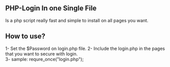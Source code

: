 PHP-Login In one Single File
---------

Is a php script really fast and simple to install on all pages you want.



How to use?
---------  
1- Set the $Password  on login.php file. 
2- Include the login.php in the pages that you want to secure with login.  
3- sample:  requre_once("login.php");
      

